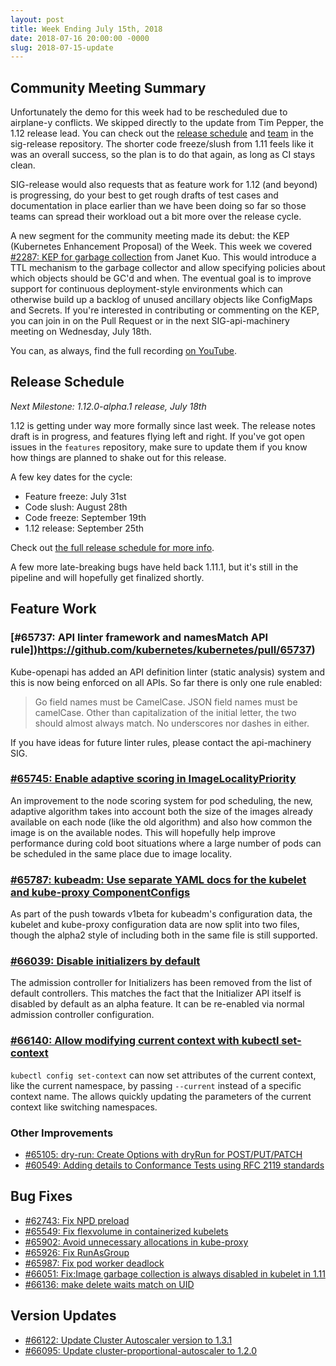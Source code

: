 ```yaml
---
layout: post
title: Week Ending July 15th, 2018
date: 2018-07-16 20:00:00 -0000
slug: 2018-07-15-update
---
```


## Community Meeting Summary

Unfortunately the demo for this week had to be rescheduled due to airplane-y conflicts. We skipped directly to the update from Tim Pepper, the 1.12 release lead. You can check out the [release schedule](https://github.com/kubernetes/sig-release/blob/master/releases/release-1.12/release-1.12.md) and [team](https://github.com/kubernetes/sig-release/blob/master/releases/release-1.12/release_team.md) in the sig-release repository. The shorter code freeze/slush from 1.11 feels like it was an overall success, so the plan is to do that again, as long as CI stays clean.

SIG-release would also requests that as feature work for 1.12 (and beyond) is progressing, do your best to get rough drafts of test cases and documentation in place earlier than we have been doing so far so those teams can spread their workload out a bit more over the release cycle.

A new segment for the community meeting made its debut: the KEP (Kubernetes Enhancement Proposal) of the Week. This week we covered [#2287: KEP for garbage collection](https://github.com/kubernetes/community/pull/2287) from Janet Kuo. This would introduce a TTL mechanism to the garbage collector and allow specifying policies about which objects should be GC'd and when. The eventual goal is to improve support for continuous deployment-style environments which can otherwise build up a backlog of unused ancillary objects like ConfigMaps and Secrets. If you're interested in contributing or commenting on the KEP, you can join in on the Pull Request or in the next SIG-api-machinery meeting on Wednesday, July 18th.

You can, as always, find the full recording [on YouTube](https://youtu.be/OBubmJhr8lE?t=4m18s).

## Release Schedule

*Next Milestone: 1.12.0-alpha.1 release, July 18th*

1.12 is getting under way more formally since last week. The release notes draft is in progress, and features flying left and right. If you've got open issues in the `features` repository, make
sure to update them if you know how things are planned to shake out for this release.

A few key dates for the cycle:

* Feature freeze: July 31st
* Code slush: August 28th
* Code freeze: September 19th
* 1.12 release: September 25th

Check out [the full release schedule for more info](https://github.com/kubernetes/sig-release/blob/master/releases/release-1.12/release-1.12.md).

A few more late-breaking bugs have held back 1.11.1, but it's still in the pipeline and will hopefully get finalized shortly.

## Feature Work

### [#65737: API linter framework and namesMatch API rule])https://github.com/kubernetes/kubernetes/pull/65737)

Kube-openapi has added an API definition linter (static analysis) system and this is now being enforced on all APIs. So far there is only one rule enabled:

> Go field names must be CamelCase. JSON field names must be camelCase. Other than capitalization of the initial letter, the two should almost always match. No underscores nor dashes in either.

If you have ideas for future linter rules, please contact the api-machinery SIG.

### [#65745: Enable adaptive scoring in ImageLocalityPriority](https://github.com/kubernetes/kubernetes/pull/65745)


An improvement to the node scoring system for pod scheduling, the new, adaptive algorithm takes into account both the size of the images already available on each node (like the old algorithm) and also how common the image is on the available nodes. This will hopefully help improve performance during cold boot situations where a large number of pods can be scheduled in the same place due to image locality.

### [#65787: kubeadm: Use separate YAML docs for the kubelet and kube-proxy ComponentConfigs](https://github.com/kubernetes/kubernetes/pull/65787)


As part of the push towards v1beta for kubeadm's configuration data, the kubelet and kube-proxy configuration data are now split into two files, though the alpha2 style of including both in the same file is still supported.

### [#66039: Disable initializers by default](https://github.com/kubernetes/kubernetes/pull/66039)

The admission controller for Initializers has been removed from the list of default controllers. This matches the fact that the Initializer API itself is disabled by default as an alpha feature. It can be re-enabled via normal admission controller configuration.

### [#66140: Allow modifying current context with kubectl set-context](https://github.com/kubernetes/kubernetes/pull/66140)

`kubectl config set-context` can now set attributes of the current context, like the current namespace, by passing `--current` instead of a specific context name. The allows quickly updating the parameters of the current context like switching namespaces.

### Other Improvements

* [#65105: dry-run: Create Options with dryRun for POST/PUT/PATCH](https://github.com/kubernetes/kubernetes/pull/65105)
* [#60549: Adding details to Conformance Tests using RFC 2119 standards](https://github.com/kubernetes/kubernetes/pull/60549)

## Bug Fixes

* [#62743: Fix NPD preload](https://github.com/kubernetes/kubernetes/pull/62743)
* [#65549: Fix flexvolume in containerized kubelets](https://github.com/kubernetes/kubernetes/pull/65549)
* [#65902: Avoid unnecessary allocations in kube-proxy](https://github.com/kubernetes/kubernetes/pull/65902)
* [#65926: Fix RunAsGroup](https://github.com/kubernetes/kubernetes/pull/65926)
* [#65987: Fix pod worker deadlock](https://github.com/kubernetes/kubernetes/pull/65987)
* [#66051: Fix:Image garbage collection is always disabled in kubelet in 1.11](https://github.com/kubernetes/kubernetes/pull/66051)
* [#66136: make delete waits match on UID](https://github.com/kubernetes/kubernetes/pull/66136)

## Version Updates

* [#66122: Update Cluster Autoscaler version to 1.3.1](https://github.com/kubernetes/kubernetes/pull/66122)
* [#66095: Update cluster-proportional-autoscaler to 1.2.0](https://github.com/kubernetes/kubernetes/pull/66095)
